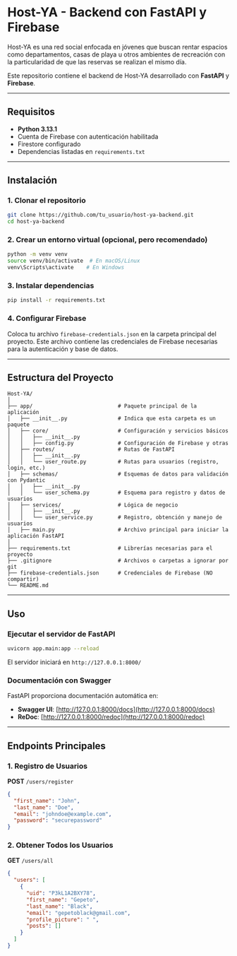 # Host-YA - Backend con FastAPI y Firebase

Host-YA es una red social enfocada en jóvenes que buscan rentar espacios como departamentos, casas de playa u otros ambientes de recreación con la particularidad de que las reservas se realizan el mismo día.

Este repositorio contiene el backend de Host-YA desarrollado con **FastAPI** y **Firebase**.

---

## Requisitos

- **Python 3.13.1**
- Cuenta de Firebase con autenticación habilitada
- Firestore configurado
- Dependencias listadas en `requirements.txt`

---

## Instalación

### 1. Clonar el repositorio
```bash
git clone https://github.com/tu_usuario/host-ya-backend.git
cd host-ya-backend
```

### 2. Crear un entorno virtual (opcional, pero recomendado)
```bash
python -m venv venv
source venv/bin/activate  # En macOS/Linux
venv\Scripts\activate    # En Windows
```

### 3. Instalar dependencias
```bash
pip install -r requirements.txt
```

### 4. Configurar Firebase
Coloca tu archivo `firebase-credentials.json` en la carpeta principal del proyecto. Este archivo contiene las credenciales de Firebase necesarias para la autenticación y base de datos.

---

## Estructura del Proyecto

```
Host-YA/
│
├── app/                           # Paquete principal de la aplicación
│   ├── __init__.py                # Indica que esta carpeta es un paquete
│   ├── core/                      # Configuración y servicios básicos
│   │   ├── __init__.py
│   │   ├── config.py              # Configuración de Firebase y otras
│   ├── routes/                    # Rutas de FastAPI
│   │   ├── __init__.py
│   │   └── user_route.py          # Rutas para usuarios (registro, login, etc.)
│   ├── schemas/                   # Esquemas de datos para validación con Pydantic
│   │   ├── __init__.py
│   │   └── user_schema.py         # Esquema para registro y datos de usuarios
│   ├── services/                  # Lógica de negocio
│   │   ├── __init__.py
│   │   └── user_service.py        # Registro, obtención y manejo de usuarios
│   ├── main.py                    # Archivo principal para iniciar la aplicación FastAPI
│
├── requirements.txt               # Librerías necesarias para el proyecto
├── .gitignore                     # Archivos o carpetas a ignorar por git
├── firebase-credentials.json      # Credenciales de Firebase (NO compartir)
└── README.md
```

---

## Uso

### Ejecutar el servidor de FastAPI
```bash
uvicorn app.main:app --reload
```

El servidor iniciará en `http://127.0.0.1:8000/`

### Documentación con Swagger
FastAPI proporciona documentación automática en:
- **Swagger UI**: [http://127.0.0.1:8000/docs](http://127.0.0.1:8000/docs)
- **ReDoc**: [http://127.0.0.1:8000/redoc](http://127.0.0.1:8000/redoc)

---

## Endpoints Principales

### 1. Registro de Usuarios
**POST** `/users/register`
```json
{
  "first_name": "John",
  "last_name": "Doe",
  "email": "johndoe@example.com",
  "password": "securepassword"
}
```

### 2. Obtener Todos los Usuarios
**GET** `/users/all`
```json
{
  "users": [
    {
      "uid": "P3kL1A2BXY78",
      "first_name": "Gepeto",
      "last_name": "Black",
      "email": "gepetoblack@gmail.com",
      "profile_picture": " ",
      "posts": []
    }
  ]
}
```

